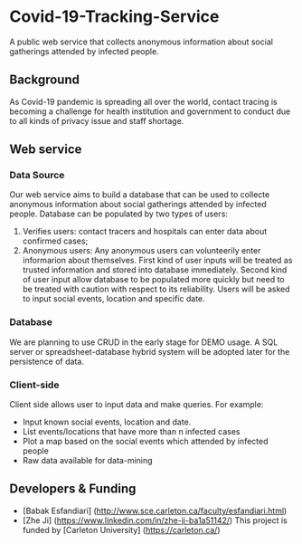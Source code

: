 # Covid-19-Tracking-Service
A public web service that collects anonymous information about social gatherings attended by infected people. 

## Background
As Covid-19 pandemic is spreading all over the world, contact tracing is becoming a challenge for health institution and government to conduct due to all kinds of privacy issue and staff shortage. 

## Web service

### Data Source
Our web service aims to build a database that can be used to collecte anonymous information about social gatherings attended by infected people. Database can be populated by two types of users: 
1. Verifies users: contact tracers and hospitals can enter data about confirmed cases; 
2. Anonymous users: Any anonymous users can volunteerily enter informarion about themselves. 
First kind of user inputs will be treated as trusted information and stored into database immediately. 
Second kind of user input allow database to be populated more quickly but need to be treated with caution with respect to its reliability. 
Users will be asked to input social events, location and specific date. 

### Database 
We are planning to use CRUD in the early stage for DEMO usage. 
A SQL server or spreadsheet-database hybrid system will be adopted later for the persistence of data.  

### Client-side
Client side allows user to input data and make queries. 
For example: 
* Input known social events, location and date. 
* List events/locations that have more than n infected cases
* Plot a map based on the social events which attended by infected people 
* Raw data available for data-mining 

## Developers & Funding
* [Babak Esfandiari] (http://www.sce.carleton.ca/faculty/esfandiari.html) 
* [Zhe Ji] (https://www.linkedin.com/in/zhe-ji-ba1a51142/) 
This project is funded by [Carleton University] (https://carleton.ca/)




